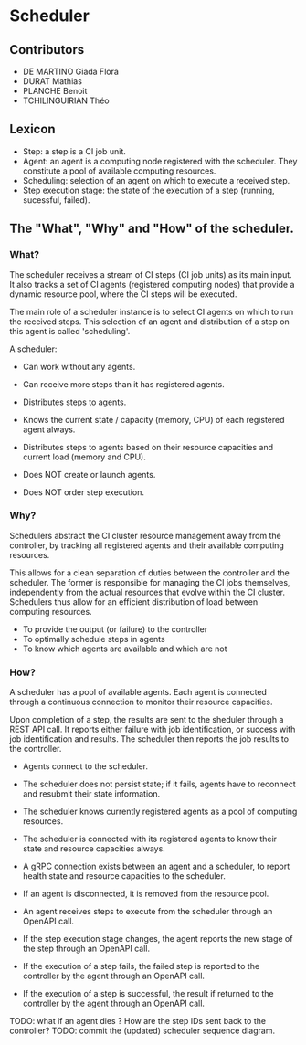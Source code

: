 # Scheduler

## Contributors

- DE MARTINO Giada Flora
- DURAT Mathias
- PLANCHE Benoit
- TCHILINGUIRIAN Théo


## Lexicon

- Step: a step is a CI job unit.
- Agent: an agent is a computing node registered with the scheduler. They constitute a pool of available computing resources.
- Scheduling: selection of an agent on which to execute a received step.
- Step execution stage: the state of the execution of a step (running, sucessful, failed).


## The "What", "Why" and "How" of the scheduler.

### What?

The scheduler receives a stream of CI steps (CI job units) as its main input. It also tracks a set of CI agents (registered computing nodes) that provide a dynamic resource pool, where the CI steps will be executed.

The main role of a scheduler instance is to select CI agents on which to run the received steps. This selection of an agent and distribution of a step on this agent is called 'scheduling'.


A scheduler:

- Can work without any agents.
- Can receive more steps than it has registered agents.
- Distributes steps to agents.
- Knows the current state / capacity (memory, CPU) of each registered agent always.
- Distributes steps to agents based on their resource capacities and current load (memory and CPU).

- Does NOT create or launch agents.
- Does NOT order step execution.


### Why?

Schedulers abstract the CI cluster resource management away from the controller, by tracking all registered agents and their available computing resources.

This allows for a clean separation of duties between the controller and the scheduler. The former is responsible for managing the CI jobs themselves, independently from the actual resources that evolve within the CI cluster.  
Schedulers thus allow for an efficient distribution of load between computing resources. 


- To provide the output (or failure) to the controller
- To optimally schedule steps in agents
- To know which agents are available and which are not


### How?

A scheduler has a pool of available agents. Each agent is connected through a continuous connection to monitor their resource capacities.

Upon completion of a step, the results are sent to the sheduler through a REST API call. It reports either failure with job identification, or success with job identification and results. The scheduler then reports the job results to the controller.


- Agents connect to the scheduler.
- The scheduler does not persist state; if it fails, agents have to reconnect and resubmit their state information.

- The scheduler knows currently registered agents as a pool of computing resources.
- The scheduler is connected with its registered agents to know their state and resource capacities always.
- A gRPC connection exists between an agent and a scheduler, to report health state and resource capacities to the scheduler.
- If an agent is disconnected, it is removed from the resource pool.

- An agent receives steps to execute from the scheduler through an OpenAPI call.
- If the step execution stage changes, the agent reports the new stage of the step through an OpenAPI call.
- If the execution of a step fails, the failed step is reported to the controller by the agent through an OpenAPI call.
- If the execution of a step is successful, the result if returned to the controller by the agent through an OpenAPI call.

TODO: what if an agent dies ? How are the step IDs sent back to the controller?
TODO: commit the (updated) scheduler sequence diagram.
